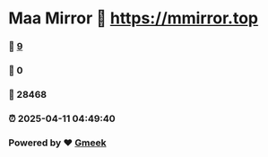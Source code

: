# Maa Mirror :link: https://mmirror.top 
### :page_facing_up: [9](https://mmirror.top/tag.html) 
### :speech_balloon: 0 
### :hibiscus: 28468 
### :alarm_clock: 2025-04-11 04:49:40 
### Powered by :heart: [Gmeek](https://github.com/Meekdai/Gmeek)
